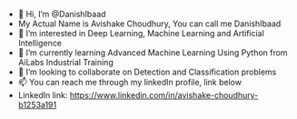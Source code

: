 - 👋 Hi, I’m @DanishIbaad
- My Actual Name is Avishake Choudhury, You can call me DanishIbaad
- 👀 I’m interested in Deep Learning, Machine Learning and Artificial Intelligence
- 🌱 I’m currently learning Advanced Machine Learning Using Python from AiLabs Industrial Training
- 💞️ I’m looking to collaborate on Detection and Classification problems
- 📫 You can reach me through my linkedIn profile, link below
- LinkedIn link: https://www.linkedin.com/in/avishake-choudhury-b1253a191

<!---
DanishIbaad/DanishIbaad is a ✨ special ✨ repository because its `README.md` (this file) appears on your GitHub profile.
You can click the Preview link to take a look at your changes.
--->
